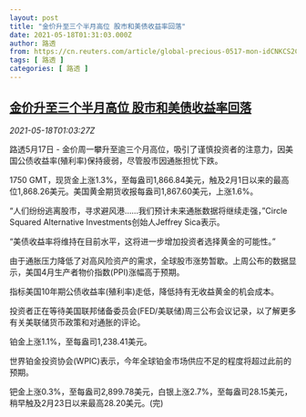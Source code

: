 ```yaml
---
layout: post
title: "金价升至三个半月高位 股市和美债收益率回落"
date: 2021-05-18T01:31:03.000Z
author: 路透
from: https://cn.reuters.com/article/global-precious-0517-mon-idCNKCS2CZ02R
tags: [ 路透 ]
categories: [ 路透 ]
---
```

<!--1621301463000-->
[金价升至三个半月高位 股市和美债收益率回落](https://cn.reuters.com/article/global-precious-0517-mon-idCNKCS2CZ02R)
------

<div>
<div><i>2021-05-18T01:03:27Z</i></div><p>路透5月17日 - 金价周一攀升至逾三个月高位，吸引了谨慎投资者的注意力，因美国公债收益率(殖利率)保持疲弱，尽管股市因通胀担忧下跌。</p><p>1750 GMT，现货金上涨1.3%，至每盎司1,866.84美元，触及2月1日以来的最高位1,868.26美元。美国黄金期货收报每盎司1,867.60美元，上涨1.6%。</p><p>“人们纷纷逃离股市，寻求避风港……我们预计未来通胀数据将继续走强，”Circle Squared Alternative Investments创始人Jeffrey Sica表示。</p><p>“美债收益率将维持在目前水平，这将进一步增加投资者选择黄金的可能性。”</p><p>由于通胀压力降低了对高风险资产的需求，全球股市涨势暂歇。上周公布的数据显示，美国4月生产者物价指数(PPI)涨幅高于预期。</p><p>指标美国10年期公债收益率(殖利率)走低，降低持有无收益黄金的机会成本。</p><p>投资者正在等待美国联邦储备委员会(FED/美联储)周三公布会议记录，以了解更多有关美联储货币政策和对通胀的评论。</p><p>铂金上涨1.1%，至每盎司1,238.41美元。</p><p>世界铂金投资协会(WPIC)表示，今年全球铂金市场供应不足的程度将超过此前的预期。</p><p>钯金上涨0.3%，至每盎司2,899.78美元，白银上涨2.7%，至每盎司28.15美元，稍早触及2月23日以来最高28.20美元。(完)</p>
</div>
